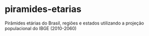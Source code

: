 # piramides-etarias
Pirâmides etárias do Brasil, regiões e estados utilizando a projeção populacional do IBGE (2010-2060)
